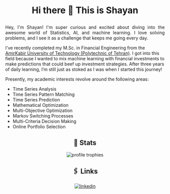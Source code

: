 # <p align="center">Hi there 👋 This is Shayan</p>
<p align="justify">
Hey, I'm Shayan! I'm super curious and excited about diving into the awesome world of Statistics, AI, and machine learning. I love solving problems, and I see it as a challenge that keeps me going every day.

I've recently completed my M.Sc. in Financial Engineering from the [AmirKabir University of Technology (Polytechnic of Tehran)](https://aut.ac.ir/en). I got into this field because I wanted to mix machine learning with financial investments to make predictions that could beef up investment strategies. After three years of daily learning, I’m still just as stoked as I was when I started this journey!</p>

Presently, my academic interests revolve around the following areas:

- Time Series Analysis 
- Time Series Pattern Matching
- Time Series Prediction
- Mathematical Optimization
- Multi-Objective Optimization
- Markov Switching Processes
- Multi-Criteria Decision Making
- Online Portfolio Selection

<div align="center">

## 🎯 Stats
<img src="https://github-profile-trophy.vercel.app/?username=shayandavoodii&row=1&column=6&margin-h=8&theme=tokyonight&count_private=true&margin-w=15&no-frame=true&title=Stars,Followers,Commits,Repositories" alt="profile trophies" />



## 🖇️ Links
[![linkedin](https://img.shields.io/badge/LinkedIn-0077B5?style=for-the-badge&logo=LinkedIn&logoColor=white)](https://www.linkedin.com/in/shayandavoodi)

</div>

<!--
**shayandavoodii/shayandavoodii** is a ✨ _special_ ✨ repository because its `README.md` (this file) appears on your GitHub profile.
[![](https://github-readme-stats.vercel.app/api?username=shayandavoodii&show-icons=true&hide=prs&bg_color=30,dfe6e9,fa8231,fab1a0,b2bec3,00cec9,00cec9,bdc3c7,bdc3c7,issues)](https://github.com/shayandavoodii)

[![Top Langs](https://github-readme-stats.vercel.app/api/top-langs/?username=shayandavoodii&layout=compact&langs_count=10&theme=merko)](https://github.com/shayandavoodii)

Here are some ideas to get you started:

- 🔭 I’m currently working on ...
- 🌱 I’m currently learning ...
- 👯 I’m looking to collaborate on ...
- 🤔 I’m looking for help with ...
- 💬 Ask me about ...
- 📫 How to reach me: ...
- 😄 Pronouns: ...
- ⚡ Fun fact: ...
-->
